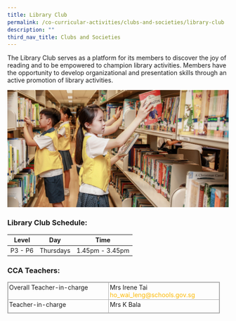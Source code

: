 ```yaml
---
title: Library Club
permalink: /co-curricular-activities/clubs-and-societies/library-club
description: ""
third_nav_title: Clubs and Societies
---
```

The Library Club serves as a platform for its members to discover the joy of reading and to be empowered to champion library activities. Members have the opportunity to develop organizational and presentation skills through an active promotion of library activities.

![library](/images/library%202.jpg)

###   Library Club Schedule:

  

| Level | Day | Time |
| --- | --- | --- |
| P3 - P6 | Thursdays | 1.45pm - 3.45pm |

### CCA Teachers:

  

<table class="iveo_table ives_tab_simple3" cellspacing="0" cellpadding="0" border="1" style="margin: 0px; outline: 0px; padding: 0px; border-collapse: collapse; border: 1px solid rgb(170, 170, 170); width: 484px;"><tbody style="margin: 0px; outline: 0px; padding: 0px;"><tr style="margin: 0px; outline: 0px; padding: 0px;"><td valign="top" style="margin: 0px; outline: 0px; padding: 2px; text-align: left; border: 1px solid rgb(170, 170, 170); width: 232px;">Overall Teacher-in-charge</td><td valign="top" style="margin: 0px; outline: 0px; padding: 2px; text-align: left; border: 1px solid rgb(170, 170, 170); width: 252px;">Mrs Irene Tai<br style="margin: 0px; outline: 0px; padding: 0px;"><a href="mailto:ho_wai_leng@schools.gov.sg" target="" style="margin: 0px; outline: 0px; padding: 0px; color: rgb(253, 185, 0); text-decoration: none;">ho_wai_leng@schools.gov.sg</a><br style="margin: 0px; outline: 0px; padding: 0px;"></td></tr><tr style="margin: 0px; outline: 0px; padding: 0px; height: 22pt;"><td valign="top" style="margin: 0px; outline: 0px; padding: 2px; text-align: left; border: 1px solid rgb(170, 170, 170); width: 193pt;">Teacher-in-charge</td><td valign="top" style="margin: 0px; outline: 0px; padding: 2px; text-align: left; border: 1px solid rgb(170, 170, 170); width: 193pt;">Mrs K Bala</td></tr></tbody></table>